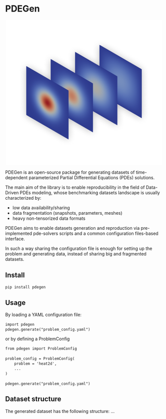 # PDEGen
<p align="center">
<img align="middle" src="./assets/heat.png" alt="dataset tensor" width="500" />
</p>

PDEGen is an open-source package for generating datasets of time-dependent parameterized Partial Differential Equations (PDEs) solutions. 

The main aim of the library is to enable reproducibility in the field of Data-Driven PDEs modeling, whose benchmarking datasets landscape is usually characterized by:
- low data availability/sharing
- data fragmentation (snapshots, parameters, meshes)
- heavy non-tensorized data formats

PDEGen aims to enable datasets generation and reproduction via pre-implemented pde-solvers scripts and a common configuration files-based interface.

In such a way sharing the configuration file is enough for setting up the problem and generating data, instead of sharing big and fragmented datasets.

## Install
    
    pip install pdegen

## Usage
By loading a YAML configuration file:

    import pdegen
    pdegen.generate("problem_config.yaml")

or by defining a ProblemConfig

    from pdegen import ProblemConfig

    problem_config = ProblemConfig(
        problem = 'heat2d',
        ...
    )
    
    pdegen.generate("problem_config.yaml")

## Dataset structure

The generated dataset has the following structure: ...